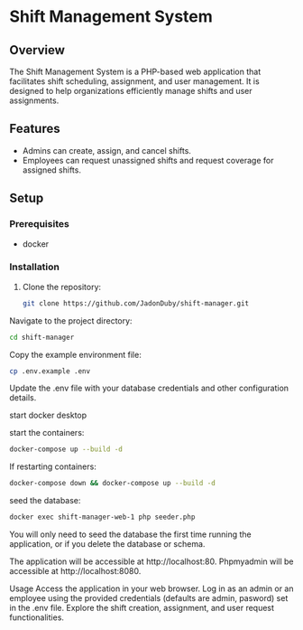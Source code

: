 # Shift Management System

## Overview

The Shift Management System is a PHP-based web application that facilitates shift scheduling, assignment, and user management. It is designed to help organizations efficiently manage shifts and user assignments.

## Features

- Admins can create, assign, and cancel shifts.
- Employees can request unassigned shifts and request coverage for assigned shifts.

## Setup

### Prerequisites

- docker

### Installation

1. Clone the repository:

   ```bash
   git clone https://github.com/JadonDuby/shift-manager.git
   ```
Navigate to the project directory:
  ```bash
  cd shift-manager
  ```
Copy the example environment file:
```bash
cp .env.example .env
```
Update the .env file with your database credentials and other configuration details.

start docker desktop

start the containers:
```bash
docker-compose up --build -d
```

If restarting containers:
```bash
docker-compose down && docker-compose up --build -d
```

seed the database:
```bash
docker exec shift-manager-web-1 php seeder.php 
```
You will only need to seed the database the first time running the application, or if you delete the database or schema.

The application will be accessible at http://localhost:80.
Phpmyadmin will be accessible at http://localhost:8080.

Usage
Access the application in your web browser.
Log in as an admin or an employee using the provided credentials (defaults are admin, pasword) set in the .env file.
Explore the shift creation, assignment, and user request functionalities.
